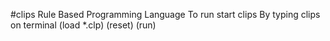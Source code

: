 #clips Rule Based Programming Language
To run start clips 
By typing clips on terminal
(load *.clp)
(reset)
(run)
